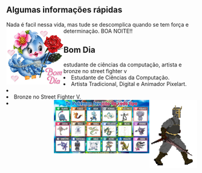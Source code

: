 <h2> Algumas informações rápidas</h2>

Nada é facil nessa vida, mas tude se descomplica quando se tem força e determinação. BOA NOITE!!
<img align="left" src=./4b8274cdd4bb64b7ec094cd5c3d7d306.gif alt="teste" width=30% height=30%/>
<h2> Bom Dia</h2>
estudante de ciências da computação, artista e bronze no street fighter v
    <li> Estudante de Ciências da Computação.</li>
    <li> Artista Tradicional, Digital e Animador Pixelart.<li>
    <li> Bronze no Street Fighter V.<li>


<img align="right" src=./walk.gif alt="teste" width=25% height=25%/>
<img align="right" src=./favoritos.jfif alt="SE VOCE N CONCORDA SAI FORA" width=50% height=50%/>
